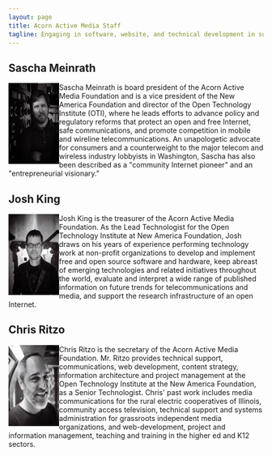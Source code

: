```yaml
---
layout: page
title: Acorn Active Media Staff
tagline: Engaging in software, website, and technical development in support of the global justice movement.
---
```


## Sascha Meinrath
Sascha Meinrath <img src="/images/Sascha_Meinrath_102013.jpg" width="100" height="160" alt="Sascha Meinrath" style="float: left;" />is board president of the Acorn Active Media Foundation and is a vice president of the New America Foundation and director of the Open Technology Institute (OTI), where he leads efforts to advance policy and regulatory reforms that protect an open and free Internet, safe communications, and promote competition in mobile and wireline telecommunications. An unapologetic advocate for consumers and a counterweight to the major telecom and wireless industry lobbyists in Washington, Sascha has also been described as a "community Internet pioneer" and an "entrepreneurial visionary."




## Josh King
Josh King <img src="/images/josh king.jpg" width="100" height="160" alt="Josh King" style="float: left;" />is the treasurer of the Acorn Active Media Foundation. As the Lead Technologist for the Open Technology Institute at New America Foundation, Josh draws on his years of experience performing technology work at non-profit organizations to develop and implement free and open source software and hardware, keep abreast of emerging technologies and related initiatives throughout the world, evaluate and interpret a wide range of published information on future trends for telecommunications and media, and support the research infrastructure of an open Internet.



## Chris Ritzo
Chris Ritzo <img src="/images/Chris 2.jpg" width="100" height="160" alt="Chris Ritzo" style="float: left;" />is the secretary of the Acorn Active Media Foundation. Mr. Ritzo provides technical support, communications, web development, content strategy, information architecture and project management at the Open Technology Institute at the New America Foundation, as a Senior Technologist. Chris' past work includes media communications for the rural electric cooperatives of Illinois, community access television, technical support and systems administration for grassroots independent media organizations, and web-development, project and information management, teaching and training in the higher ed and K12 sectors.

